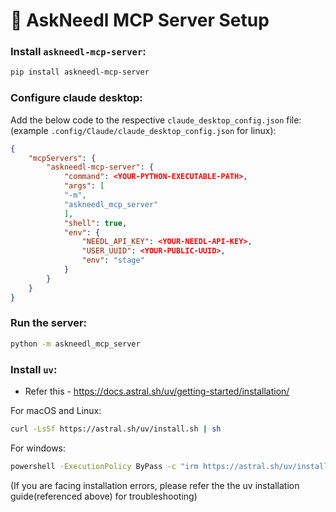# 🚀 AskNeedl MCP Server Setup

### Install `askneedl-mcp-server`:

```bash
pip install askneedl-mcp-server
```

### Configure claude desktop:

Add the below code to the respective  `claude_desktop_config.json` file: (example `.config/Claude/claude_desktop_config.json` for linux):
```json
{
    "mcpServers": {
		"askneedl-mcp-server": {
			"command": <YOUR-PYTHON-EXECUTABLE-PATH>,
			"args": [
			"-m",
			"askneedl_mcp_server"
			],
			"shell": true,
			"env": {
				"NEEDL_API_KEY": <YOUR-NEEDL-API-KEY>,
				"USER_UUID": <YOUR-PUBLIC-UUID>,
				"env": "stage"
			}
		}
	}
}
```

### Run the server:
```bash
python -m askneedl_mcp_server
```

### Install `uv`:
- Refer this - https://docs.astral.sh/uv/getting-started/installation/

For macOS and Linux:
```bash
curl -LsSf https://astral.sh/uv/install.sh | sh
```

For windows:
```bash
powershell -ExecutionPolicy ByPass -c "irm https://astral.sh/uv/install.ps1 | iex"
```

(If you are facing installation errors, please refer the the uv installation guide(referenced above) for troubleshooting)